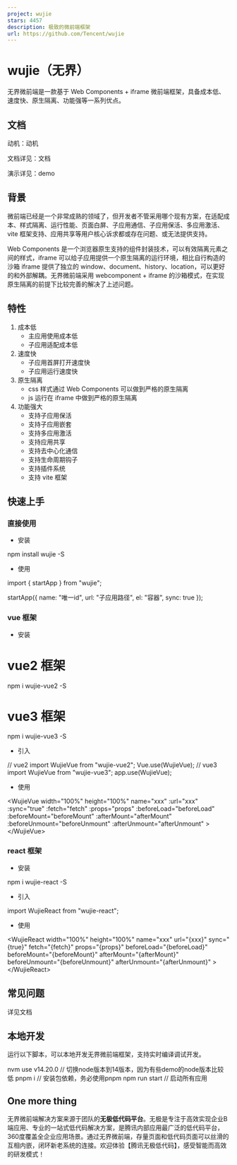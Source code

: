 ```yaml
---
project: wujie
stars: 4457
description: 极致的微前端框架
url: https://github.com/Tencent/wujie
---
```


wujie（无界）
=========

无界微前端是一款基于 Web Components + iframe 微前端框架，具备成本低、速度快、原生隔离、功能强等一系列优点。

文档
--

动机：动机

文档详见：文档

演示详见：demo

背景
--

微前端已经是一个非常成熟的领域了，但开发者不管采用哪个现有方案，在适配成本、样式隔离、运行性能、页面白屏、子应用通信、子应用保活、多应用激活、vite 框架支持、应用共享等用户核心诉求都或存在问题、或无法提供支持。

Web Components 是一个浏览器原生支持的组件封装技术，可以有效隔离元素之间的样式，iframe 可以给子应用提供一个原生隔离的运行环境，相比自行构造的沙箱 iframe 提供了独立的 window、document、history、location，可以更好的和外部解耦。无界微前端采用 webcomponent + iframe 的沙箱模式，在实现原生隔离的前提下比较完善的解决了上述问题。

特性
--

1.  成本低
    -   主应用使用成本低
    -   子应用适配成本低
2.  速度快
    -   子应用首屏打开速度快
    -   子应用运行速度快
3.  原生隔离
    -   css 样式通过 Web Components 可以做到严格的原生隔离
    -   js 运行在 iframe 中做到严格的原生隔离
4.  功能强大
    -   支持子应用保活
    -   支持子应用嵌套
    -   支持多应用激活
    -   支持应用共享
    -   支持去中心化通信
    -   支持生命周期钩子
    -   支持插件系统
    -   支持 vite 框架

快速上手
----

### 直接使用

-   安装

npm install wujie -S

-   使用

import { startApp } from "wujie";

startApp({ name: "唯一id", url: "子应用路径", el: "容器", sync: true });

### vue 框架

-   安装

# vue2 框架
npm i wujie-vue2 -S
# vue3 框架
npm i wujie-vue3 -S

-   引入

// vue2
import WujieVue from "wujie-vue2";
Vue.use(WujieVue);
// vue3
import WujieVue from "wujie-vue3";
app.use(WujieVue);

-   使用

<WujieVue
  width\="100%"
  height\="100%"
  name\="xxx"
  :url\="xxx"
  :sync\="true"
  :fetch\="fetch"
  :props\="props"
  :beforeLoad\="beforeLoad"
  :beforeMount\="beforeMount"
  :afterMount\="afterMount"
  :beforeUnmount\="beforeUnmount"
  :afterUnmount\="afterUnmount"
\></WujieVue\>

### react 框架

-   安装

npm i wujie-react -S

-   引入

import WujieReact from "wujie-react";

-   使用

<WujieReact
  width\="100%"
  height\="100%"
  name\="xxx"
  url\="{xxx}"
  sync\="{true}"
  fetch\="{fetch}"
  props\="{props}"
  beforeLoad\="{beforeLoad}"
  beforeMount\="{beforeMount}"
  afterMount\="{afterMount}"
  beforeUnmount\="{beforeUnmount}"
  afterUnmount\="{afterUnmount}"
\></WujieReact\>

常见问题
----

详见文档

本地开发
----

运行以下脚本，可以本地开发无界微前端框架，支持实时编译调试开发。

nvm use v14.20.0         // 切换node版本到14版本，因为有些demo的node版本比较低
pnpm i                  // 安装包依赖，务必使用pnpm
npm run start           // 启动所有应用

One more thing
--------------

无界微前端解决方案来源于团队的**无极低代码平台**。无极是专注于高效实现企业B端应用、专业的一站式低代码解决方案，是腾讯内部应用最广泛的低代码平台，360度覆盖全企业应用场景。通过无界微前端，存量页面和低代码页面可以丝滑的互相内嵌，闭环新老系统的连接。欢迎体验【腾讯无极低代码】，感受智能而高效的研发模式！
